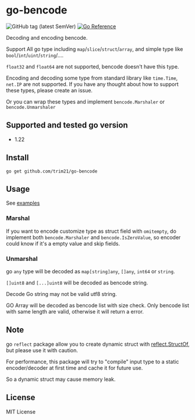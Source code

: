 # go-bencode

![GitHub tag (latest SemVer)](https://img.shields.io/github/v/tag/trim21/go-bencode?style=flat-square)
[![Go Reference](https://pkg.go.dev/badge/github.com/trim21/go-bencode#section-readme.svg)](https://pkg.go.dev/github.com/trim21/go-bencode#section-readme)

Decoding and encoding bencode.

Support All go type including `map`/`slice`/`struct`/`array`, and simple type like `bool`/`int`/`uint`/`string`/....

`float32` and `float64` are not supported, bencode doesn't have this type.

Encoding and decoding some type from standard library like `time.Time`, `net.IP` are not supported.
If you have any thought about how to support these types, please create an issue.

Or you can wrap these types and implement `bencode.Marshaler` or `bencode.Unmarshaler`

## Supported and tested go version

- 1.22

## Install

```console
go get github.com/trim21/go-bencode
```

## Usage

See [examples](./example_test.go)

### Marshal

If you want to encode customize type as struct field with `omitempty`,
do implement both `bencode.Marshaler` and `bencode.IsZeroValue`,
so encoder could know if it's a empty value and skip fields.

### Unmarshal

go `any` type will be decoded as `map[string]any`, `[]any`, `int64` or `string`.

`[]uint8` and `[...]uint8` will be decoded as bencode string.

Decode Go string may not be valid utf8 string.

GO Array will be decoded as bencode list with size check.
Only bencode list with same length are valid, otherwise it will return a error.

## Note

go `reflect` package allow you to create dynamic struct
with [reflect.StructOf](https://pkg.go.dev/reflect#StructOf),
but please use it with caution.

For performance, this package will try to "compile" input type to a static encoder/decoder
at first time and cache it for future use.

So a dynamic struct may cause memory leak.

## License

MIT License
